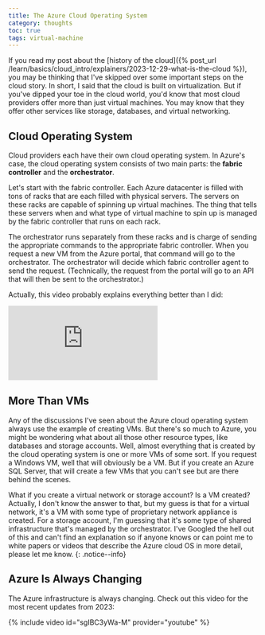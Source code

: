 ```yaml
---
title: The Azure Cloud Operating System
category: thoughts
toc: true
tags: virtual-machine
---
```

If you read my post about the [history of the cloud]({% post_url /learn/basics/cloud_intro/explainers/2023-12-29-what-is-the-cloud %}), you may be thinking that I've skipped over some important steps on the cloud story. In short, I said that the cloud is built on virtualization. But if you've dipped your toe in the cloud world, you'd know that most cloud providers offer more than just virtual machines. You may know that they offer other services like storage, databases, and virtual networking.

## Cloud Operating System

Cloud providers each have their own cloud operating system. In Azure's case, the cloud operating system consists of two main parts: the **fabric controller** and the **orchestrator**.

Let's start with the fabric controller. Each Azure datacenter is filled with tons of racks that are each filled with physical servers. The servers on these racks are capable of spinning up virtual machines. The thing that tells these servers when and what type of virtual machine to spin up is managed by the fabric controller that runs on each rack.

The orchestrator runs separately from these racks and is charge of sending the appropriate commands to the appropriate fabric controller. When you request a new VM from the Azure portal, that command will go to the orchestrator. The orchestrator will decide which fabric controller agent to send the request. (Technically, the request from the portal will go to an API that will then be sent to the orchestrator.)

Actually, this video probably explains everything better than I did:

<div class="responsive-video-container">
  <iframe src="https://www.microsoft.com/en-us/videoplayer/embed/RE2ixGo?postJsllMsg=true" frameborder="0" webkitAllowFullScreen mozallowfullscreen allowfullscreen></iframe>
</div>

## More Than VMs

Any of the discussions I've seen about the Azure cloud operating system always use the example of creating VMs. But there's so much to Azure, you might be wondering what about all those other resource types, like databases and storage accounts. Well, almost everything that is created by the cloud operating system is one or more VMs of some sort. If you request a Windows VM, well that will obviously be a VM. But if you create an Azure SQL Server, that will create a few VMs that you can't see but are there behind the scenes.

What if you create a virtual network or storage account? Is a VM created? Actually, I don't know the answer to that, but my guess is that for a virtual network, it's a VM with some type of proprietary network appliance is created. For a storage account, I'm guessing that it's some type of shared infrastructure that's managed by the orchestrator. I've Googled the hell out of this and can't find an explanation so if anyone knows or can point me to white papers or videos that describe the Azure cloud OS in more detail, please let me know.
{: .notice--info}

## Azure Is Always Changing

The Azure infrastructure is always changing. Check out this video for the most recent updates from 2023:

{% include video id="sgIBC3yWa-M" provider="youtube" %}